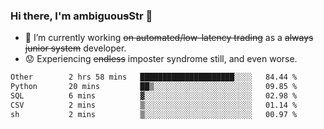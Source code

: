 ### Hi there, I'm ambiguou~~s~~Str 👋

<!--
**ambiguoustexture/ambiguoustexture** is a ✨ _special_ ✨ repository because its `README.md` (this file) appears on your GitHub profile.

Here are some ideas to get you started:
-->
- 🔭 I’m currently working ~~on automated/low-latency trading~~ as a ~~always junior system~~ developer.
- :worried: Experiencing ~~endless~~ imposter syndrome still, and even worse.

<!--START_SECTION:waka-->

```txt
Other        2 hrs 58 mins   █████████████████████░░░░   84.44 %
Python       20 mins         ██▒░░░░░░░░░░░░░░░░░░░░░░   09.85 %
SQL          6 mins          ▓░░░░░░░░░░░░░░░░░░░░░░░░   02.98 %
CSV          2 mins          ▒░░░░░░░░░░░░░░░░░░░░░░░░   01.14 %
sh           2 mins          ▒░░░░░░░░░░░░░░░░░░░░░░░░   00.97 %
```

<!--END_SECTION:waka-->

